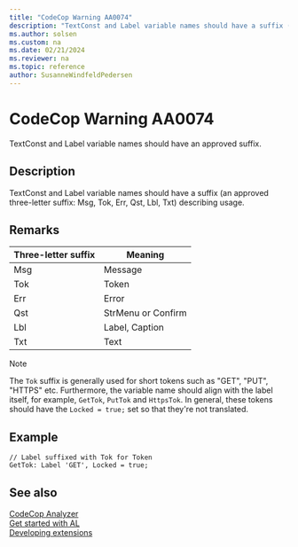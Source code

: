 ```yaml
---
title: "CodeCop Warning AA0074"
description: "TextConst and Label variable names should have a suffix (an approved three-letter suffix: Msg, Tok, Err, Qst, Lbl, Txt) describing usage."
ms.author: solsen
ms.custom: na
ms.date: 02/21/2024
ms.reviewer: na
ms.topic: reference
author: SusanneWindfeldPedersen
---
```

[//]: # (START>DO_NOT_EDIT)
[//]: # (IMPORTANT:Do not edit any of the content between here and the END>DO_NOT_EDIT.)
[//]: # (Any modifications should be made in the .xml files in the ModernDev repo.)
# CodeCop Warning AA0074
TextConst and Label variable names should have an approved suffix.

## Description
TextConst and Label variable names should have a suffix (an approved three-letter suffix: Msg, Tok, Err, Qst, Lbl, Txt) describing usage.

[//]: # (IMPORTANT: END>DO_NOT_EDIT)

## Remarks

|Three-letter suffix  |Meaning  |
|---------------------|---------|
|Msg                  |Message  |
|Tok                  |Token   |
|Err                  |Error  |
|Qst                  |StrMenu or Confirm |
|Lbl                  |Label, Caption |
|Txt                  |Text |

> [!NOTE]  
> The `Tok` suffix is generally used for short tokens such as "GET", "PUT", "HTTPS" etc. Furthermore, the variable name should align with the label itself, for example, `GetTok`, `PutTok` and `HttpsTok`. In general, these tokens should have the `Locked = true;` set so that they're not translated.

## Example

```AL
// Label suffixed with Tok for Token
GetTok: Label 'GET', Locked = true;
```

## See also

[CodeCop Analyzer](codecop.md)  
[Get started with AL](../devenv-get-started.md)  
[Developing extensions](../devenv-dev-overview.md)  
